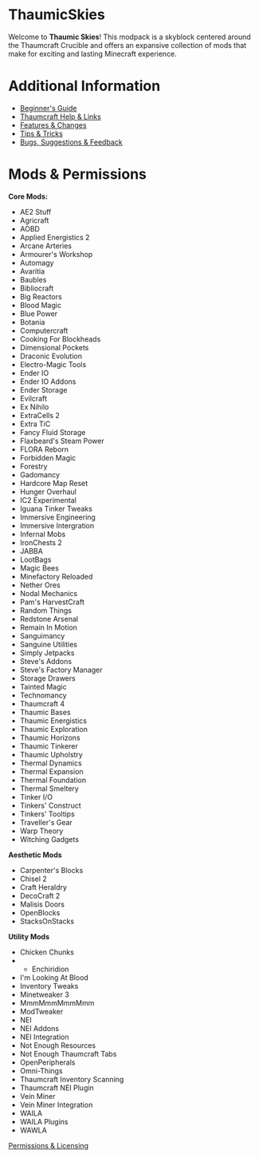 # ThaumicSkies
Welcome to **Thaumic Skies**! This modpack is a skyblock centered around the Thaumcraft Crucible and offers an expansive collection of mods that make for exciting and lasting Minecraft experience. 

# Additional Information
* [Beginner's Guide](https://github.com/MyM-ModpackTeam/ThaumicSkies/blob/master/guide/Beginner's%20Guide.md)
* [Thaumcraft Help & Links](https://github.com/MyM-ModpackTeam/ThaumicSkies/blob/master/guide/Thaumcraft%20Help%20%26%20Links.md)
* [Features & Changes](https://github.com/MyM-ModpackTeam/ThaumicSkies/blob/master/guide/Features%20%26%20Changes.md)
* [Tips & Tricks](https://github.com/MyM-ModpackTeam/ThaumicSkies/blob/master/guide/Tips%20%26%20Tricks.md)
* [Bugs, Suggestions & Feedback](https://github.com/MyM-ModpackTeam/ThaumicSkies/issues)

# Mods & Permissions
**Core Mods:**
* AE2 Stuff  
* Agricraft  
* AOBD  
* Applied Energistics 2  
* Arcane Arteries  
* Armourer's Workshop  
* Automagy  
* Avaritia  
* Baubles  
* Bibliocraft  
* Big Reactors  
* Blood Magic  
* Blue Power  
* Botania  
* Computercraft  
* Cooking For Blockheads  
* Dimensional Pockets  
* Draconic Evolution  
* Electro-Magic Tools  
* Ender IO  
* Ender IO Addons  
* Ender Storage  
* Evilcraft  
* Ex Nihilo  
* ExtraCells 2  
* Extra TiC  
* Fancy Fluid Storage  
* Flaxbeard's Steam Power  
* FLORA Reborn  
* Forbidden Magic  
* Forestry  
* Gadomancy  
* Hardcore Map Reset  
* Hunger Overhaul  
* IC2 Experimental  
* Iguana Tinker Tweaks  
* Immersive Engineering  
* Immersive Intergration  
* Infernal Mobs  
* IronChests 2  
* JABBA  
* LootBags  
* Magic Bees  
* Minefactory Reloaded  
* Nether Ores  
* Nodal Mechanics  
* Pam's HarvestCraft  
* Random Things  
* Redstone Arsenal  
* Remain In Motion  
* Sanguimancy  
* Sanguine Utilities  
* Simply Jetpacks  
* Steve's Addons  
* Steve's Factory Manager  
* Storage Drawers  
* Tainted Magic  
* Technomancy  
* Thaumcraft 4  
* Thaumic Bases  
* Thaumic Energistics  
* Thaumic Exploration  
* Thaumic Horizons
* Thaumic Tinkerer  
* Thaumic Upholstry  
* Thermal Dynamics  
* Thermal Expansion  
* Thermal Foundation  
* Thermal Smeltery  
* Tinker I/O  
* Tinkers' Construct  
* Tinkers' Tooltips  
* Traveller's Gear  
* Warp Theory  
* Witching Gadgets  

**Aesthetic Mods**
* Carpenter's Blocks  
* Chisel 2  
* Craft Heraldry  
* DecoCraft 2  
* Malisis Doors  
* OpenBlocks  
* StacksOnStacks  

**Utility Mods**
* Chicken Chunks  
* * Enchiridion  
* I'm Looking At Blood  
* Inventory Tweaks  
* Minetweaker 3  
* MmmMmmMmmMmm  
* ModTweaker  
* NEI  
* NEI Addons  
* NEI Integration  
* Not Enough Resources  
* Not Enough Thaumcraft Tabs  
* OpenPeripherals  
* Omni-Things  
* Thaumcraft Inventory Scanning  
* Thaumcraft NEI Plugin  
* Vein Miner  
* Vein Miner Integration  
* WAILA  
* WAILA Plugins  
* WAWLA  

[Permissions & Licensing](https://docs.google.com/spreadsheets/d/1rqOnc2B9PHJvm6slR8RRs7aNoI_KgYVxJQlU2uLOFf0/edit#gid=0&vpid=A1)
